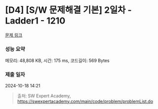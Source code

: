 # [D4] [S/W 문제해결 기본] 2일차 - Ladder1 - 1210 

[문제 링크](https://swexpertacademy.com/main/code/problem/problemDetail.do?contestProbId=AV14ABYKADACFAYh) 

### 성능 요약

메모리: 48,808 KB, 시간: 175 ms, 코드길이: 569 Bytes

### 제출 일자

2024-10-18 14:21



> 출처: SW Expert Academy, https://swexpertacademy.com/main/code/problem/problemList.do